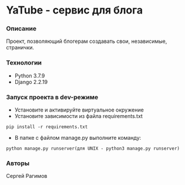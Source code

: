 # YaTube - сервис для блога
### Описание
Проект, позволяющий блогерам создавать свои, независимые, странички.
### Технологии
* Python 3.7.9
* Django 2.2.19
### Запуск проекта в dev-режиме
* Установите и активируйте виртуальное окружение
* Установите зависимости из файла requirements.txt
```
pip install -r requirements.txt
``` 
* В папке с файлом manage.py выполните команду:
```
python manage.py runserver(для UNIX - python3 manage.py runserver)
```
### Авторы
Сергей Рагимов